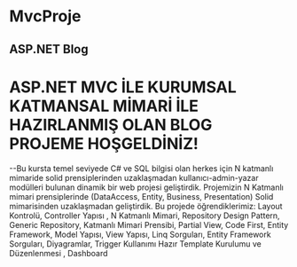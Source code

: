 # MvcProje
## ASP.NET Blog

# ASP.NET MVC İLE KURUMSAL KATMANSAL MİMARİ İLE HAZIRLANMIŞ OLAN BLOG PROJEME HOŞGELDİNİZ!
--Bu kursta temel seviyede C# ve SQL bilgisi olan herkes için N katmanlı mimaride solid prensiplerinden uzaklaşmadan kullanıcı-admin-yazar modülleri bulunan dinamik bir web projesi geliştirdik.
Projemizin N Katmanlı mimari prensiplerinde (DataAccess, Entity, Business, Presentation) Solid mimarisinden uzaklaşmadan geliştirdik.
Bu projede öğrendiklerimiz:
Layout Kontrolü, Controller Yapısı , N Katmanlı Mimari, Repository Design Pattern, Generic Repository, Katmanlı Mimari Prensibi, Partial View,
Code First, Entity Framework,  Model Yapısı, View Yapısı,  Linq Sorguları, Entity Framework Sorguları, Diyagramlar, Trigger Kullanımı
Hazır Template Kurulumu ve Düzenlenmesi , Dashboard
